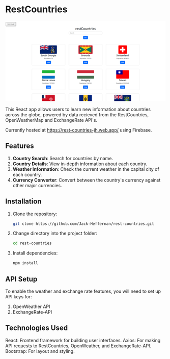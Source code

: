 # RestCountries 

![Project Screenshot](rest-countries.PNG)

This React app allows users to learn new information about countries across the globe, powered by data recieved from the RestCountries, OpenWeatherMap and ExchangeRate API's.

Currently hosted at https://rest-countries-jh.web.app/ using Firebase.

## Features

1. **Country Search**: Search for countries by name.
2. **Country Details**: View in-depth information about each country.
3. **Weather Information**: Check the current weather in the capital city of each country.
4. **Currency Converter**: Convert between the country's currency against other major currencies.

## Installation

1. Clone the repository:

   ```bash
   git clone https://github.com/Jack-Heffernan/rest-countries.git

2. Change directory into the project folder:
   
   ```bash
   cd rest-countries

3. Install dependencies:

   ```bash
   npm install

## API Setup

To enable the weather and exchange rate features, you will need to set up API keys for:

1. OpenWeather API
2. ExchangeRate-API

## Technologies Used

React: Frontend framework for building user interfaces.
Axios: For making API requests to RestCountries, OpenWeather, and ExchangeRate-API.
Bootstrap: For layout and styling.
